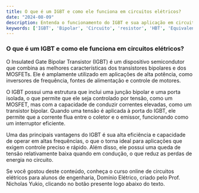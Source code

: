 ```yaml
---
title: O que é um IGBT e como ele funciona em circuitos elétricos?
date: "2024-08-09"
description: Entenda o funcionamento do IGBT e sua aplicação em circuitos elétricos.
keywords: ['IGBT', 'Bipolar', 'Circuito', 'resistor', 'HBT', 'Equivalente', 'Junção']
---
```


### O que é um IGBT e como ele funciona em circuitos elétricos?

O Insulated Gate Bipolar Transistor (IGBT) é um dispositivo semicondutor que combina as melhores características dos transistores bipolares e dos MOSFETs. Ele é amplamente utilizado em aplicações de alta potência, como inversores de frequência, fontes de alimentação e controle de motores.

O IGBT possui uma estrutura que inclui uma junção bipolar e uma porta isolada, o que permite que ele seja controlado por tensão, como um MOSFET, mas com a capacidade de conduzir correntes elevadas, como um transistor bipolar. Quando uma tensão é aplicada à porta do IGBT, ele permite que a corrente flua entre o coletor e o emissor, funcionando como um interruptor eficiente.

Uma das principais vantagens do IGBT é sua alta eficiência e capacidade de operar em altas frequências, o que o torna ideal para aplicações que exigem controle preciso e rápido. Além disso, ele possui uma queda de tensão relativamente baixa quando em condução, o que reduz as perdas de energia no circuito.

Se você gostou deste conteúdo, conheça o curso online de circuitos elétricos para alunos de engenharia, Domínio Elétrico, criado pelo Prof. Nicholas Yukio, clicando no botão presente logo abaixo do texto.